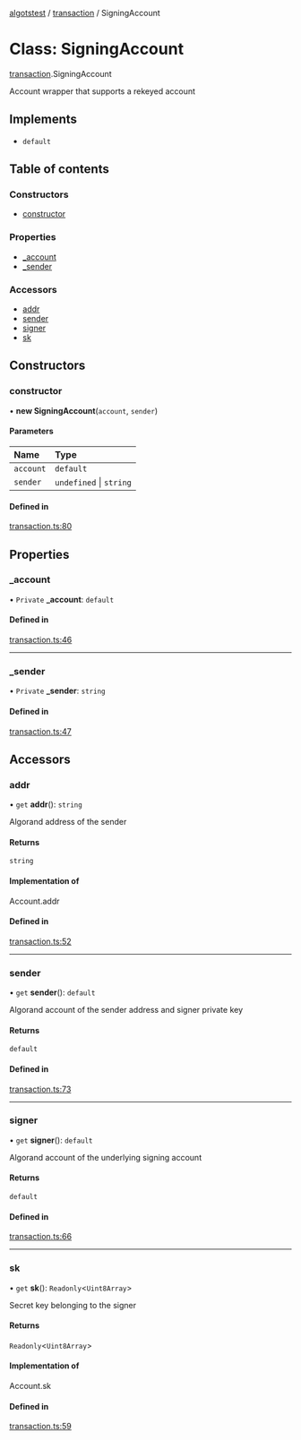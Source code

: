 [algotstest](../README.md) / [transaction](../modules/transaction.md) / SigningAccount

# Class: SigningAccount

[transaction](../modules/transaction.md).SigningAccount

Account wrapper that supports a rekeyed account

## Implements

- `default`

## Table of contents

### Constructors

- [constructor](transaction.SigningAccount.md#constructor)

### Properties

- [\_account](transaction.SigningAccount.md#_account)
- [\_sender](transaction.SigningAccount.md#_sender)

### Accessors

- [addr](transaction.SigningAccount.md#addr)
- [sender](transaction.SigningAccount.md#sender)
- [signer](transaction.SigningAccount.md#signer)
- [sk](transaction.SigningAccount.md#sk)

## Constructors

### constructor

• **new SigningAccount**(`account`, `sender`)

#### Parameters

| Name | Type |
| :------ | :------ |
| `account` | `default` |
| `sender` | `undefined` \| `string` |

#### Defined in

[transaction.ts:80](https://github.com/algorandfoundation/algokit-utils-ts/blob/b75e3eb/src/transaction.ts#L80)

## Properties

### \_account

• `Private` **\_account**: `default`

#### Defined in

[transaction.ts:46](https://github.com/algorandfoundation/algokit-utils-ts/blob/b75e3eb/src/transaction.ts#L46)

___

### \_sender

• `Private` **\_sender**: `string`

#### Defined in

[transaction.ts:47](https://github.com/algorandfoundation/algokit-utils-ts/blob/b75e3eb/src/transaction.ts#L47)

## Accessors

### addr

• `get` **addr**(): `string`

Algorand address of the sender

#### Returns

`string`

#### Implementation of

Account.addr

#### Defined in

[transaction.ts:52](https://github.com/algorandfoundation/algokit-utils-ts/blob/b75e3eb/src/transaction.ts#L52)

___

### sender

• `get` **sender**(): `default`

Algorand account of the sender address and signer private key

#### Returns

`default`

#### Defined in

[transaction.ts:73](https://github.com/algorandfoundation/algokit-utils-ts/blob/b75e3eb/src/transaction.ts#L73)

___

### signer

• `get` **signer**(): `default`

Algorand account of the underlying signing account

#### Returns

`default`

#### Defined in

[transaction.ts:66](https://github.com/algorandfoundation/algokit-utils-ts/blob/b75e3eb/src/transaction.ts#L66)

___

### sk

• `get` **sk**(): `Readonly`<`Uint8Array`\>

Secret key belonging to the signer

#### Returns

`Readonly`<`Uint8Array`\>

#### Implementation of

Account.sk

#### Defined in

[transaction.ts:59](https://github.com/algorandfoundation/algokit-utils-ts/blob/b75e3eb/src/transaction.ts#L59)
